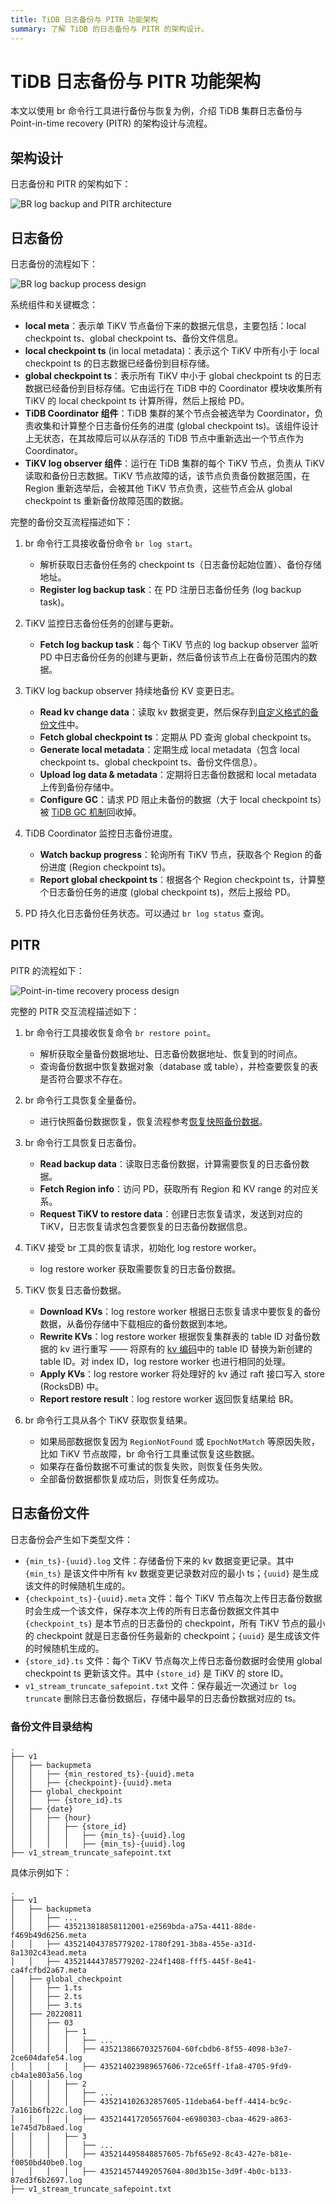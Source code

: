 ```yaml
---
title: TiDB 日志备份与 PITR 功能架构
summary: 了解 TiDB 的日志备份与 PITR 的架构设计。
---
```


# TiDB 日志备份与 PITR 功能架构

本文以使用 br 命令行工具进行备份与恢复为例，介绍 TiDB 集群日志备份与 Point-in-time recovery (PITR) 的架构设计与流程。

## 架构设计

日志备份和 PITR 的架构如下：

![BR log backup and PITR architecture](/media/br/br-log-arch.png)

## 日志备份

日志备份的流程如下：

![BR log backup process design](/media/br/br-log-backup-ts.png)

系统组件和关键概念：

* **local meta**：表示单 TiKV 节点备份下来的数据元信息，主要包括：local checkpoint ts、global checkpoint ts、备份文件信息。
* **local checkpoint ts** (in local metadata)：表示这个 TiKV 中所有小于 local checkpoint ts 的日志数据已经备份到目标存储。
* **global checkpoint ts**：表示所有 TiKV 中小于 global checkpoint ts 的日志数据已经备份到目标存储。它由运行在 TiDB 中的 Coordinator 模块收集所有 TiKV 的 local checkpoint ts 计算所得，然后上报给 PD。
* **TiDB Coordinator 组件**：TiDB 集群的某个节点会被选举为 Coordinator，负责收集和计算整个日志备份任务的进度 (global checkpoint ts)。该组件设计上无状态，在其故障后可以从存活的 TiDB 节点中重新选出一个节点作为 Coordinator。
* **TiKV log observer 组件**：运行在 TiDB 集群的每个 TiKV 节点，负责从 TiKV 读取和备份日志数据。TiKV 节点故障的话，该节点负责备份数据范围，在 Region 重新选举后，会被其他 TiKV 节点负责，这些节点会从 global checkpoint ts 重新备份故障范围的数据。

完整的备份交互流程描述如下：

1. br 命令行工具接收备份命令 `br log start`。
   * 解析获取日志备份任务的 checkpoint ts（日志备份起始位置）、备份存储地址。
   * **Register log backup task**：在 PD 注册日志备份任务 (log backup task)。

2. TiKV 监控日志备份任务的创建与更新。
   * **Fetch log backup task**：每个 TiKV 节点的 log backup observer 监听 PD 中日志备份任务的创建与更新，然后备份该节点上在备份范围内的数据。

3. TiKV log backup observer 持续地备份 KV 变更日志。
   * **Read kv change data**：读取 kv 数据变更，然后保存到[自定义格式的备份文件](#日志备份文件)中。
   * **Fetch global checkpoint ts**：定期从 PD 查询 global checkpoint ts。
   * **Generate local metadata**：定期生成 local metadata（包含 local checkpoint ts、global checkpoint ts、备份文件信息）。
   * **Upload log data & metadata**：定期将日志备份数据和 local metadata 上传到备份存储中。
   * **Configure GC**：请求 PD 阻止未备份的数据（大于 local checkpoint ts）被 [TiDB GC 机制](/garbage-collection-overview.md)回收掉。

4. TiDB Coordinator 监控日志备份进度。
   * **Watch backup progress**：轮询所有 TiKV 节点，获取各个 Region 的备份进度 (Region checkpoint ts)。
   * **Report global checkpoint ts**：根据各个 Region checkpoint ts，计算整个日志备份任务的进度 (global checkpoint ts)，然后上报给 PD。

5. PD 持久化日志备份任务状态。可以通过 `br log status` 查询。

## PITR

PITR 的流程如下：

![Point-in-time recovery process design](/media/br/pitr-ts.png)

完整的 PITR 交互流程描述如下：

1. br 命令行工具接收恢复命令 `br restore point`。
   * 解析获取全量备份数据地址、日志备份数据地址、恢复到的时间点。
   * 查询备份数据中恢复数据对象（database 或 table），并检查要恢复的表是否符合要求不存在。

2. br 命令行工具恢复全量备份。
   * 进行快照备份数据恢复，恢复流程参考[恢复快照备份数据](/br/br-snapshot-architecture.md#恢复流程)。

3. br 命令行工具恢复日志备份。
   * **Read backup data**：读取日志备份数据，计算需要恢复的日志备份数据。
   * **Fetch Region info**：访问 PD，获取所有 Region 和 KV range 的对应关系。
   * **Request TiKV to restore data**：创建日志恢复请求，发送到对应的 TiKV，日志恢复请求包含要恢复的日志备份数据信息。

4. TiKV 接受 br 工具的恢复请求，初始化 log restore worker。
   * log restore worker 获取需要恢复的日志备份数据。

5. TiKV 恢复日志备份数据。
   * **Download KVs**：log restore worker 根据日志恢复请求中要恢复的备份数据，从备份存储中下载相应的备份数据到本地。
   * **Rewrite KVs**：log restore worker 根据恢复集群表的 table ID 对备份数据的 kv 进行重写 —— 将原有的 [kv 编码](/tidb-computing.md#表数据与-key-value-的映射关系)中的 table ID 替换为新创建的 table ID。对 index ID，log restore worker 也进行相同的处理。
   * **Apply KVs**：log restore worker 将处理好的 kv 通过 raft 接口写入 store (RocksDB) 中。
   * **Report restore result**：log restore worker 返回恢复结果给 BR。

6. br 命令行工具从各个 TiKV 获取恢复结果。
   * 如果局部数据恢复因为 `RegionNotFound` 或 `EpochNotMatch` 等原因失败，比如 TiKV 节点故障，br 命令行工具重试恢复这些数据。
   * 如果存在备份数据不可重试的恢复失败，则恢复任务失败。
   * 全部备份数据都恢复成功后，则恢复任务成功。

## 日志备份文件

日志备份会产生如下类型文件：

- `{min_ts}-{uuid}.log` 文件：存储备份下来的 kv 数据变更记录。其中 `{min_ts}` 是该文件中所有 kv 数据变更记录数对应的最小 ts；`{uuid}` 是生成该文件的时候随机生成的。
- `{checkpoint_ts}-{uuid}.meta` 文件：每个 TiKV 节点每次上传日志备份数据时会生成一个该文件，保存本次上传的所有日志备份数据文件其中 `{checkpoint_ts}` 是本节点的日志备份的 checkpoint，所有 TiKV 节点的最小的 checkpoint 就是日志备份任务最新的 checkpoint；`{uuid}` 是生成该文件的时候随机生成的。
- `{store_id}.ts` 文件：每个 TiKV 节点每次上传日志备份数据时会使用 global checkpoint ts 更新该文件。其中 `{store_id}` 是 TiKV 的 store ID。
- `v1_stream_truncate_safepoint.txt` 文件：保存最近一次通过 `br log truncate` 删除日志备份数据后，存储中最早的日志备份数据对应的 ts。

### 备份文件目录结构

```
.
├── v1
│   ├── backupmeta
│   │   ├── {min_restored_ts}-{uuid}.meta
│   │   ├── {checkpoint}-{uuid}.meta
│   ├── global_checkpoint
│   │   ├── {store_id}.ts
│   ├── {date}
│   │   ├── {hour}
│   │   │   ├── {store_id}
│   │   │   │   ├── {min_ts}-{uuid}.log
│   │   │   │   ├── {min_ts}-{uuid}.log
├── v1_stream_truncate_safepoint.txt
```

具体示例如下：

```
.
├── v1
│   ├── backupmeta
│   │   ├── ...
│   │   ├── 435213818858112001-e2569bda-a75a-4411-88de-f469b49d6256.meta
│   │   ├── 435214043785779202-1780f291-3b8a-455e-a31d-8a1302c43ead.meta
│   │   ├── 435214443785779202-224f1408-fff5-445f-8e41-ca4fcfbd2a67.meta
│   ├── global_checkpoint
│   │   ├── 1.ts
│   │   ├── 2.ts
│   │   ├── 3.ts
│   ├── 20220811
│   │   ├── 03
│   │   │   ├── 1
│   │   │   │   ├── ...
│   │   │   │   ├── 435213866703257604-60fcbdb6-8f55-4098-b3e7-2ce604dafe54.log
│   │   │   │   ├── 435214023989657606-72ce65ff-1fa8-4705-9fd9-cb4a1e803a56.log
│   │   │   ├── 2
│   │   │   │   ├── ...
│   │   │   │   ├── 435214102632857605-11deba64-beff-4414-bc9c-7a161b6fb22c.log
│   │   │   │   ├── 435214417205657604-e6980303-cbaa-4629-a863-1e745d7b8aed.log
│   │   │   ├── 3
│   │   │   │   ├── ...
│   │   │   │   ├── 435214495848857605-7bf65e92-8c43-427e-b81e-f0050bd40be0.log
│   │   │   │   ├── 435214574492057604-80d3b15e-3d9f-4b0c-b133-87ed3f6b2697.log
├── v1_stream_truncate_safepoint.txt
```
